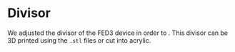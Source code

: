 # Divisor

We adjusted the divisor of the FED3 device in order to . This divisor can be 3D printed using the `.stl` files or cut into acrylic.
